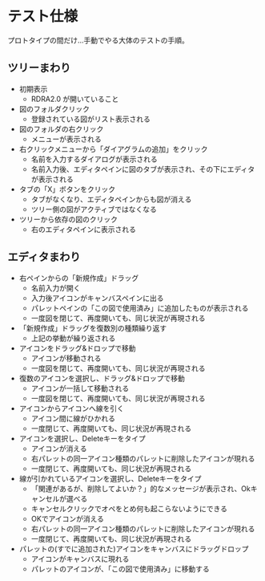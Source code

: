 # テスト仕様

プロトタイプの間だけ…手動でやる大体のテストの手順。

## ツリーまわり

- 初期表示
  - RDRA2.0 が開いていること
- 図のフォルダクリック
  - 登録されている図がリスト表示される
- 図のフォルダの右クリック
  - メニューが表示される
- 右クリックメニューから「ダイアグラムの追加」をクリック
  - 名前を入力するダイアログが表示される
  - 名前入力後、エディタペインに図のタブが表示され、その下にエディタが表示される
- タブの「X」ボタンをクリック
  - タブがなくなり、エディタペインからも図が消える
  - ツリー側の図がアクティブではなくなる
- ツリーから依存の図のクリック
  - 右のエディタペインに表示される

## エディタまわり

- 右ペインからの「新規作成」ドラッグ
  - 名前入力が開く
  - 入力後アイコンがキャンバスペインに出る
  - パレットペインの「この図で使用済み」に追加したものが表示される
  - 一度図を閉じて、再度開いても、同じ状況が再現される
- 「新規作成」ドラッグを復数別の種類繰り返す
  - 上記の挙動が繰り返される
- アイコンをドラッグ&ドロップで移動
  - アイコンが移動される
  - 一度図を閉じて、再度開いても、同じ状況が再現される
- 復数のアイコンを選択し、ドラッグ&ドロップで移動
  - アイコンが一括して移動される
  - 一度図を閉じて、再度開いても、同じ状況が再現される
- アイコンからアイコンへ線を引く
  - アイコン間に線がひかれる
  - 一度閉じて、再度開いても、同じ状況が再現される
- アイコンを選択し、Deleteキーをタイプ
  - アイコンが消える
  - 右パレットの同一アイコン種類のパレットに削除したアイコンが現れる
  - 一度閉じて、再度開いても、同じ状況が再現される
- 線が引かれているアイコンを選択し、Deleteキーをタイプ
  - 「関連があるが、削除してよいか？」的なメッセージが表示され、Okキャンセルが選べる
  - キャンセルクリックでオペをとめ何も起こらないようにできる
  - OKでアイコンが消える
  - 右パレットの同一アイコン種類のパレットに削除したアイコンが現れる
  - 一度閉じて、再度開いても、同じ状況が再現される
- パレットの(すでに追加された)アイコンをキャンバスにドラッグドロップ
  - アイコンがキャンバスに現れる
  - パレットのアイコンが、「この図で使用済み」に移動する